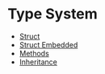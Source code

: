 # Type System



* [Struct](https://github.com/robsonoduarte/learn-go/blob/69a7aeb662f0dc3e430fdaddd752535ad2c4dd8a/go-curse/type-system/struct/struct.go#L3)
* [Struct Embedded](https://github.com/robsonoduarte/learn-go/blob/69a7aeb662f0dc3e430fdaddd752535ad2c4dd8a/go-curse/type-system/struct-embedded/struct-embedded.go)
* [Methods](https://github.com/robsonoduarte/learn-go/blob/69a7aeb662f0dc3e430fdaddd752535ad2c4dd8a/go-curse/type-system/methods/methods.go)
* [Inheritance](https://github.com/robsonoduarte/learn-go/blob/69a7aeb662f0dc3e430fdaddd752535ad2c4dd8a/go-curse/type-system/inheritance/inheritance.go)

